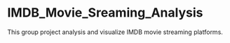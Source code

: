 # IMDB_Movie_Sreaming_Analysis
This group project analysis and visualize IMDB movie streaming platforms.  

